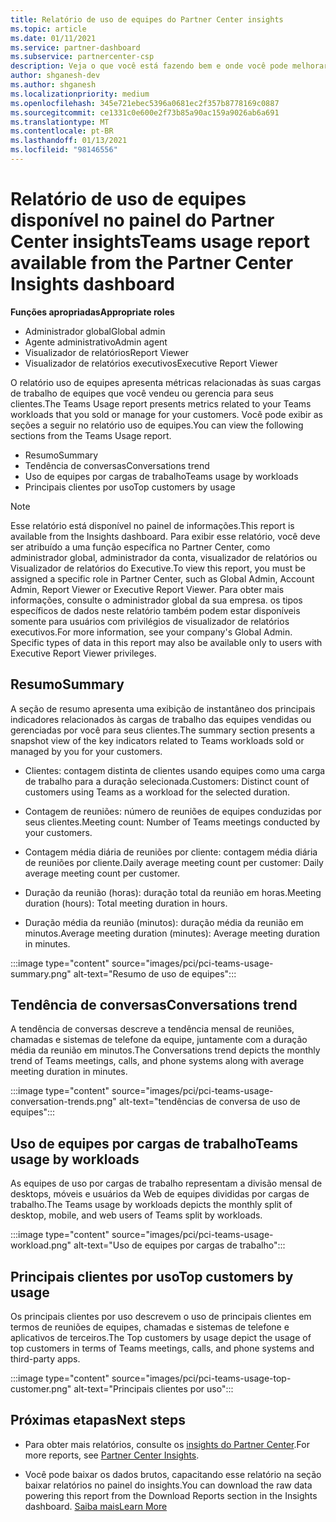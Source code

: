 ```yaml
---
title: Relatório de uso de equipes do Partner Center insights
ms.topic: article
ms.date: 01/11/2021
ms.service: partner-dashboard
ms.subservice: partnercenter-csp
description: Veja o que você está fazendo bem e onde você pode melhorar a respeito do uso de assinaturas de equipes que você vende ou gerencia para seus clientes.
author: shganesh-dev
ms.author: shganesh
ms.localizationpriority: medium
ms.openlocfilehash: 345e721ebec5396a0681ec2f357b8778169c0887
ms.sourcegitcommit: ce1331c0e600e2f73b85a90ac159a9026ab6a691
ms.translationtype: MT
ms.contentlocale: pt-BR
ms.lasthandoff: 01/13/2021
ms.locfileid: "98146556"
---
```

# <a name="teams-usage-report-available-from-the-partner-center-insights-dashboard"></a><span data-ttu-id="2131a-103">Relatório de uso de equipes disponível no painel do Partner Center insights</span><span class="sxs-lookup"><span data-stu-id="2131a-103">Teams usage report available from the Partner Center Insights dashboard</span></span>

<span data-ttu-id="2131a-104">**Funções apropriadas**</span><span class="sxs-lookup"><span data-stu-id="2131a-104">**Appropriate roles**</span></span>
- <span data-ttu-id="2131a-105">Administrador global</span><span class="sxs-lookup"><span data-stu-id="2131a-105">Global admin</span></span>
- <span data-ttu-id="2131a-106">Agente administrativo</span><span class="sxs-lookup"><span data-stu-id="2131a-106">Admin agent</span></span>
- <span data-ttu-id="2131a-107">Visualizador de relatórios</span><span class="sxs-lookup"><span data-stu-id="2131a-107">Report Viewer</span></span>
- <span data-ttu-id="2131a-108">Visualizador de relatórios executivos</span><span class="sxs-lookup"><span data-stu-id="2131a-108">Executive Report Viewer</span></span>

<span data-ttu-id="2131a-109">O relatório uso de equipes apresenta métricas relacionadas às suas cargas de trabalho de equipes que você vendeu ou gerencia para seus clientes.</span><span class="sxs-lookup"><span data-stu-id="2131a-109">The Teams Usage report presents metrics related to your Teams workloads that you sold or manage for your customers.</span></span> <span data-ttu-id="2131a-110">Você pode exibir as seções a seguir no relatório uso de equipes.</span><span class="sxs-lookup"><span data-stu-id="2131a-110">You can view the following sections from the Teams Usage report.</span></span>

- <span data-ttu-id="2131a-111">Resumo</span><span class="sxs-lookup"><span data-stu-id="2131a-111">Summary</span></span>
- <span data-ttu-id="2131a-112">Tendência de conversas</span><span class="sxs-lookup"><span data-stu-id="2131a-112">Conversations trend</span></span>
- <span data-ttu-id="2131a-113">Uso de equipes por cargas de trabalho</span><span class="sxs-lookup"><span data-stu-id="2131a-113">Teams usage by workloads</span></span>
- <span data-ttu-id="2131a-114">Principais clientes por uso</span><span class="sxs-lookup"><span data-stu-id="2131a-114">Top customers by usage</span></span>

 > [!NOTE]
 > <span data-ttu-id="2131a-115">Esse relatório está disponível no painel de informações.</span><span class="sxs-lookup"><span data-stu-id="2131a-115">This report is available from the Insights dashboard.</span></span> <span data-ttu-id="2131a-116">Para exibir esse relatório, você deve ser atribuído a uma função específica no Partner Center, como administrador global, administrador da conta, visualizador de relatórios ou Visualizador de relatórios do Executive.</span><span class="sxs-lookup"><span data-stu-id="2131a-116">To view this report, you must be assigned a specific role in Partner Center, such as Global Admin, Account Admin, Report Viewer or Executive Report Viewer.</span></span> <span data-ttu-id="2131a-117">Para obter mais informações, consulte o administrador global da sua empresa. os tipos específicos de dados neste relatório também podem estar disponíveis somente para usuários com privilégios de visualizador de relatórios executivos.</span><span class="sxs-lookup"><span data-stu-id="2131a-117">For more information, see your company's Global Admin. Specific types of data in this report may also be available only to users with Executive Report Viewer privileges.</span></span>

## <a name="summary"></a><span data-ttu-id="2131a-118">Resumo</span><span class="sxs-lookup"><span data-stu-id="2131a-118">Summary</span></span>

<span data-ttu-id="2131a-119">A seção de resumo apresenta uma exibição de instantâneo dos principais indicadores relacionados às cargas de trabalho das equipes vendidas ou gerenciadas por você para seus clientes.</span><span class="sxs-lookup"><span data-stu-id="2131a-119">The summary section presents a snapshot view of the key indicators related to Teams workloads sold or managed by you for your customers.</span></span>  

- <span data-ttu-id="2131a-120">Clientes: contagem distinta de clientes usando equipes como uma carga de trabalho para a duração selecionada.</span><span class="sxs-lookup"><span data-stu-id="2131a-120">Customers: Distinct count of customers using Teams as a workload for the selected duration.</span></span>

- <span data-ttu-id="2131a-121">Contagem de reuniões: número de reuniões de equipes conduzidas por seus clientes.</span><span class="sxs-lookup"><span data-stu-id="2131a-121">Meeting count: Number of Teams meetings conducted by your customers.</span></span>

- <span data-ttu-id="2131a-122">Contagem média diária de reuniões por cliente: contagem média diária de reuniões por cliente.</span><span class="sxs-lookup"><span data-stu-id="2131a-122">Daily average meeting count per customer: Daily average meeting count per customer.</span></span> 

- <span data-ttu-id="2131a-123">Duração da reunião (horas): duração total da reunião em horas.</span><span class="sxs-lookup"><span data-stu-id="2131a-123">Meeting duration (hours): Total meeting duration in hours.</span></span> 

- <span data-ttu-id="2131a-124">Duração média da reunião (minutos): duração média da reunião em minutos.</span><span class="sxs-lookup"><span data-stu-id="2131a-124">Average meeting duration (minutes): Average meeting duration in minutes.</span></span> 

:::image type="content" source="images/pci/pci-teams-usage-summary.png" alt-text="Resumo de uso de equipes":::

## <a name="conversations-trend"></a><span data-ttu-id="2131a-126">Tendência de conversas</span><span class="sxs-lookup"><span data-stu-id="2131a-126">Conversations trend</span></span>

<span data-ttu-id="2131a-127">A tendência de conversas descreve a tendência mensal de reuniões, chamadas e sistemas de telefone da equipe, juntamente com a duração média da reunião em minutos.</span><span class="sxs-lookup"><span data-stu-id="2131a-127">The Conversations trend depicts the monthly trend of Teams meetings, calls, and phone systems along with average meeting duration in minutes.</span></span>

:::image type="content" source="images/pci/pci-teams-usage-conversation-trends.png" alt-text="tendências de conversa de uso de equipes":::

## <a name="teams-usage-by-workloads"></a><span data-ttu-id="2131a-129">Uso de equipes por cargas de trabalho</span><span class="sxs-lookup"><span data-stu-id="2131a-129">Teams usage by workloads</span></span>

<span data-ttu-id="2131a-130">As equipes de uso por cargas de trabalho representam a divisão mensal de desktops, móveis e usuários da Web de equipes divididas por cargas de trabalho.</span><span class="sxs-lookup"><span data-stu-id="2131a-130">The Teams usage by workloads depicts the monthly split of desktop, mobile, and web users of Teams split by workloads.</span></span>

:::image type="content" source="images/pci/pci-teams-usage-workload.png" alt-text="Uso de equipes por cargas de trabalho":::

## <a name="top-customers-by-usage"></a><span data-ttu-id="2131a-132">Principais clientes por uso</span><span class="sxs-lookup"><span data-stu-id="2131a-132">Top customers by usage</span></span>

<span data-ttu-id="2131a-133">Os principais clientes por uso descrevem o uso de principais clientes em termos de reuniões de equipes, chamadas e sistemas de telefone e aplicativos de terceiros.</span><span class="sxs-lookup"><span data-stu-id="2131a-133">The Top customers by usage depict the usage of top customers in terms of Teams meetings, calls, and phone systems and third-party apps.</span></span>

:::image type="content" source="images/pci/pci-teams-usage-top-customer.png" alt-text="Principais clientes por uso":::

## <a name="next-steps"></a><span data-ttu-id="2131a-135">Próximas etapas</span><span class="sxs-lookup"><span data-stu-id="2131a-135">Next steps</span></span>

- <span data-ttu-id="2131a-136">Para obter mais relatórios, consulte os [insights do Partner Center](partner-center-insights.md).</span><span class="sxs-lookup"><span data-stu-id="2131a-136">For more reports, see [Partner Center Insights](partner-center-insights.md).</span></span>

- <span data-ttu-id="2131a-137">Você pode baixar os dados brutos, capacitando esse relatório na seção baixar relatórios no painel do insights.</span><span class="sxs-lookup"><span data-stu-id="2131a-137">You can download the raw data powering this report from the Download Reports section in the Insights dashboard.</span></span> [<span data-ttu-id="2131a-138">Saiba mais</span><span class="sxs-lookup"><span data-stu-id="2131a-138">Learn More</span></span>](pci-download-reports.md) 
